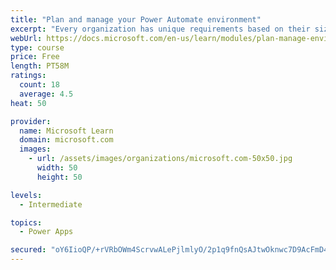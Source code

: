 ```yaml
---
title: "Plan and manage your Power Automate environment"
excerpt: "Every organization has unique requirements based on their size, location, data residency requirements, and desire for democratized access to tools like Power Apps and Power Automate. This module discusses considerations that impact how an organization chooses to secure and govern their Power Platform environments."
webUrl: https://docs.microsoft.com/en-us/learn/modules/plan-manage-environment/
type: course
price: Free
length: PT58M
ratings:
  count: 18
  average: 4.5
heat: 50

provider:
  name: Microsoft Learn
  domain: microsoft.com
  images:
    - url: /assets/images/organizations/microsoft.com-50x50.jpg
      width: 50
      height: 50

levels:
  - Intermediate

topics:
  - Power Apps

secured: "oY6IioQP/+rVRbOWm4ScrvwALePjlmlyO/2p1q9fnQsAJtwOknwc7D9AcFmD4/4t1jAvvUfMgxQECQGzofrgEcAXXgpYzYNEPUlKjQ640Lzbhms93g085/si2yqa+6KpHt7F6y81LlpiTcOLxEJO3dOMLFv1kzF/dPQ/2ZHvvbbcapTze8u6fjvd5wEA2ajdVJ/SLT3vMkpmJnt0l7C5AU0uQAonzkQURbjv6rougW8XkjHynUbe8L4stjAzE8TJgljqgNYiO87W5B+kX/ixFahQYRpy0BfTG9bHCczew1ajp0i/Q7xtcn6uUD4qmxZuF2Jaapm5J9zX8pTHNQah0wWbE5VQpR9REOWl3ezQfPyQIaw2uS19Ru9JU/o64IPpaUKmT4/BaDmwWBte2NVYd+ETJnhdIrt9Qup5gE8CVgk=;IyDStc3Zwt7rMarXh+cLbg=="
---
```



